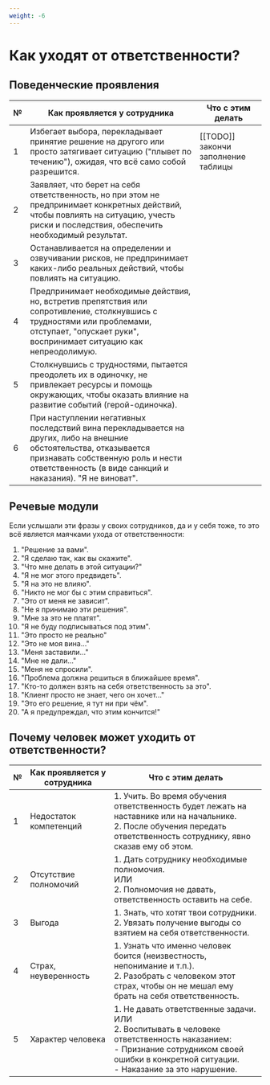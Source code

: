 ```yaml
---
weight: -6
---
```

# Как уходят от ответственности?

## Поведенческие проявления
| №   | Как проявляется у сотрудника                                                                                                                                                                                          | Что с этим делать                   |
| --- | --------------------------------------------------------------------------------------------------------------------------------------------------------------------------------------------------------------------- | ----------------------------------- |
| 1   | Избегает выбора, перекладывает принятие решение на другого или просто затягивает ситуацию ("плывет по течению"), ожидая, что всё само собой разрешится.                                                               | [[TODO]] закончи заполнение таблицы |
| 2   | Заявляет, что берет на себя ответственность, но при этом не предпринимает конкретных действий, чтобы повлиять на ситуацию, учесть риски и последствия, обеспечить необходимый результат.                              |                                     |
| 3   | Останавливается на определении и озвучивании рисков, не предпринимает каких-либо реальных действий, чтобы повлиять на ситуацию.                                                                                       |                                     |
| 4   | Предпринимает необходимые действия, но, встретив препятствия или сопротивление, столкнувшись с трудностями или проблемами, отступает, "опускает руки", воспринимает ситуацию как непреодолимую.                       |                                     |
| 5   | Столкнувшись с трудностями, пытается преодолеть их в одиночку, не привлекает ресурсы и помощь окружающих, чтобы оказать влияние на развитие событий (герой-одиночка).                                                 |                                     |
| 6   | При наступлении негативных последствий вина перекладывается на других, либо на внешние обстоятельства, отказывается признавать собственную роль и нести ответственность (в виде санкций и наказания). "Я не виноват". |                                     |

## Речевые модули
Если услышали эти фразы у своих сотрудников, да и у себя тоже, то это всё является маячками ухода от ответственности:

1. "Решение за вами".
2. "Я сделаю так, как вы скажите".
3. "Что мне делать в этой ситуации?"
4. "Я не мог этого предвидеть".
5. "Я на это не влияю".
6. "Никто не мог бы с этим справиться".
7. "Это от меня не зависит".
8. "Не я принимаю эти решения".
9. "Мне за это не платят".
10. "Я не буду подписываться под этим".
11. "Это просто не реально"
12. "Это не моя вина..."
13. "Меня заставили..."
14. "Мне не дали..."
15. "Меня не спросили".
16. "Проблема должна решиться в ближайшее время".
17. "Кто-то должен взять на себя ответственность за это".
18. "Клиент просто не знает, чего он хочет..."
19. "Это его решение, я тут ни при чём".
20. "А я предупреждал, что этим кончится!"

## Почему человек может уходить от ответственности?
| №   | Как проявляется у сотрудника | Что с этим делать                                                                                                                                                                                    |
| --- | ---------------------------- | ---------------------------------------------------------------------------------------------------------------------------------------------------------------------------------------------------- |
| 1   | Недостаток компетенций       | 1. Учить. Во время обучения ответственность будет лежать на наставнике или на начальнике.<br>2. После обучения передать ответственность сотруднику, явно сказав ему об этом.                         |
| 2   | Отсутствие полномочий        | 1. Дать сотруднику необходимые полномочия.<br>  ИЛИ<br>2. Полномочия не давать, ответственность оставить на себе.                                                                                    |
| 3   | Выгода                       | 1. Знать, что хотят твои сотрудники.<br>2. Увязать получение выгоды со взятием на себя ответственности.                                                                                              |
| 4   | Страх, неуверенность         | 1. Узнать что именно человек боится (неизвестность, непонимание и т.п.).<br>2. Разобрать с человеком этот страх, чтобы он не мешал ему брать на себя ответственность.                                |
| 5   | Характер человека            | 1. Не давать ответственные задачи.<br>  ИЛИ<br>2. Воспитывать в человеке ответственность наказанием:<br>- Признание сотрудником своей ошибки в конкретной ситуации.<br>- Наказание за это нарушение. |
